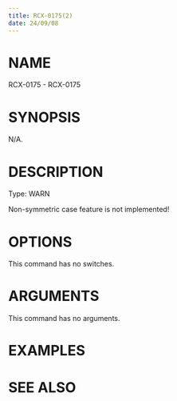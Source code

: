```yaml
---
title: RCX-0175(2)
date: 24/09/08
---
```


# NAME

RCX-0175 - RCX-0175

# SYNOPSIS

N/A.

# DESCRIPTION

Type: WARN

Non-symmetric case feature is not implemented!

# OPTIONS

This command has no switches.

# ARGUMENTS

This command has no arguments.

# EXAMPLES

# SEE ALSO
